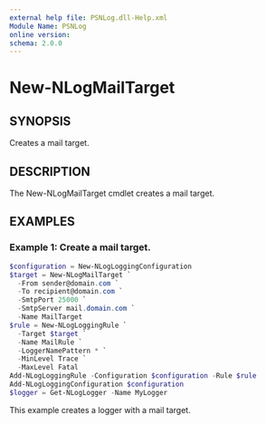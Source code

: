 ```yaml
---
external help file: PSNLog.dll-Help.xml
Module Name: PSNLog
online version:
schema: 2.0.0
---
```


# New-NLogMailTarget

## SYNOPSIS

Creates a mail target.

## DESCRIPTION

The New-NLogMailTarget cmdlet creates a mail target.

## EXAMPLES

### Example 1: Create a mail target.

```powershell
$configuration = New-NLogLoggingConfiguration
$target = New-NLogMailTarget `
  -From sender@domain.com `
  -To recipient@domain.com `
  -SmtpPort 25000 `
  -SmtpServer mail.domain.com `
  -Name MailTarget
$rule = New-NLogLoggingRule `
  -Target $target `
  -Name MailRule `
  -LoggerNamePattern * `
  -MinLevel Trace `
  -MaxLevel Fatal
Add-NLogLoggingRule -Configuration $configuration -Rule $rule
Add-NLogLoggingConfiguration $configuration
$logger = Get-NLogLogger -Name MyLogger
```

This example creates a logger with a mail target.